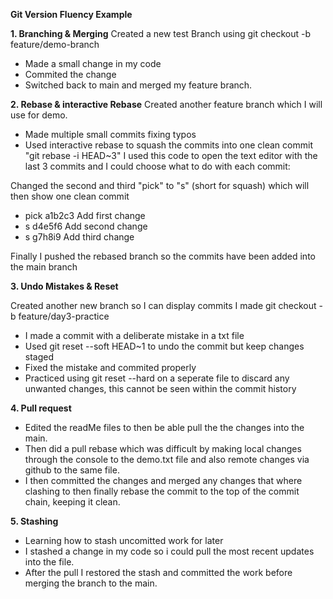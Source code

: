 **Git Version Fluency Example**

**1. Branching & Merging**
   Created a new test Branch using git checkout -b feature/demo-branch
   - Made a small change in my code
   - Commited the change
   - Switched back to main and merged my feature branch.
  
**2. Rebase & interactive Rebase**
   Created another feature branch which I will use for demo.
   - Made multiple small commits fixing typos
   - Used interactive rebase to squash the commits into one clean commit
  "git rebase -i HEAD~3" I used this code to open the text editor with the last 3 commits and I could choose what to do with each commit:

  Changed the second and third "pick" to "s" (short for squash) which will then show one clean commit
   - pick a1b2c3 Add first change
   - s d4e5f6 Add second change
   - s g7h8i9 Add third change

   Finally I pushed the rebased branch so the commits have been added into the main branch

**3. Undo Mistakes & Reset**

   Created another new branch so I can display commits I made git checkout -b feature/day3-practice
   - I made a commit with a deliberate mistake in a txt file
   - Used git reset --soft HEAD~1 to undo the commit but keep changes staged
   - Fixed the mistake and commited properly
   - Practiced using git reset --hard on a seperate file to discard any unwanted changes, this cannot be seen within the commit history

**4. Pull request**
- Edited the readMe files to then be able pull the the changes into the main.
- Then did a pull rebase which was difficult by making local changes through the console to the demo.txt file and also remote changes via github to the same file.
- I then committed the changes and merged any changes that where clashing to then finally rebase the commit to the top of the commit chain, keeping it clean.

**5. Stashing**
- Learning how to stash uncomitted work for later
- I stashed a change in my code so i could pull the most recent updates into the file.
- After the pull I restored the stash and committed the work before merging the branch to the main.
